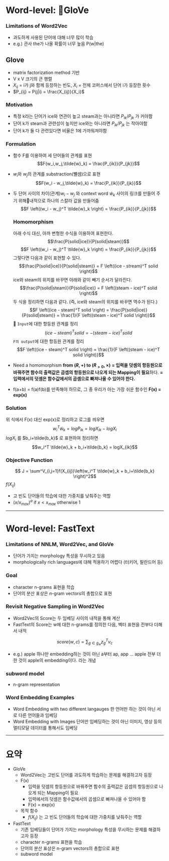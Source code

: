 # Word-level: GloVe
### Limitations of Word2Vec
- 과도하게 사용된 단어에 대해 너무 많이 학습 
- e.g.) 관사 the가 나올 확률이 너무 높음 P(w|the)
## Glove
- matrix factorization method 기반
- V x V 크기의 큰 행렬
- $X_{ij}$ = i가 j와 함께 등장하는 빈도,  $X_i$ = 전체 코퍼스에서 단어 i가 등장한 횟수
- $P_{ij} = P(j|i) = \frac{X_{ij}}{X_i}$ 
### Motivation
- 특정 k라는 단어가 ice와 연관이 높고 steam과는 아니라면 $P_{ik} / P_{jk}$ 가 커야함  
- 단어 k가 steam과 관련성이 높지만 ice와는 아니라면 $P_{ik} / P_{jk}$ 는 작아야함  
- 단어 k가 둘 다 관련있다면 비율은 1에 가까워져야함
### Formulation
- 함수 F를 이용하여 세 단어들의 관계를 표현
  $$F(w_i,w_j,\tilde{w}_k) = \frac{P_{ik}}{P_{jk}}$$
- $w_i$와 $w_j$의 관계를 substraction(뺄셈)으로 표현
  $$F(w_i - w_j,\tilde{w}_k) = \frac{P_{ik}}{P_{jk}}$$
- 두 단어 사이의 차이(관계)$w_i - w_j$ 와 context word $\tilde{w}_k$ 사이의 링크를 만들어 주기 위해내적으로 하나의 스칼라 값을 만들어줌
  $$F \left((w_i - w_j)^T \tilde{w}_k \right) = \frac{P_{ik}}{P_{jk}}$$
  ### Homomorphism
  아래 수식 대신, 아까 변형한 수식을 이용하여 표현한다.
    $$\frac{P(solid|ice)}{P(solid|steam)}$$
    $$F \left((w_i - w_j)^T \tilde{w}_k \right) = \frac{P_{ik}}{P_{jk}}$$
그렇다면 다음과 같이 표현할 수 있다.
$$\frac{P(solid|ice)}{P(solid|steam)} = F \left((ice - stream)^T solid \right)$$ice와 steam의 위치를 바꾸면 아래와 같이 빼기 순서가 달라진다.
$$\frac{P(solid|steam)}{P(solid|ice)} = F \left((steam - ice)^T solid \right)$$
두 식을 정리하면 다음과 같다. (즉, ice와 steam의 위치를 바꾸면 역수가 된다.)
$$F \left((ice - steam)^T solid \right) = \frac{P(solid|ice)}{P(solid|steam)} = \frac{1}{F \left((steam - ice)^T solid \right)}$$

`Input`에 대한 항등원 관계를 정리
$$(ice - steam)^T solid = - (steam - ice)^T solid $$
`F의 output`에 대한 항등원 관계를 정리 
$$F \left((ice - steam)^T solid \right) = \frac{1}{F \left((steam - ice)^T solid \right)}$$

- Need a homomorphism **from $(R,+)$ to $(R_{>0},\times)$**
   **= 입력을 덧셈의 항등원으로 바꿔주면 함수의 출력값은 곱셉의 항등원으로 나오게 되는 Mapping이 필요**하다.
   **= 입력에서의 덧셈은 함수값에서의 곱셈으로 빠져나올 수 있어야 한다.**
- f(a+b) = f(a)f(b)를 만족해야 하므로, 그 중 우리가 아는 가장 쉬운 함수인 **F(x) = exp(x)**
### Solution

위 식에서 F(x) 대신 exp(x)로 정리하고 로그를 씌우면
$$w_i^T \tilde{w}_k = logP_{ik} = logX_{ik} - logX_i$$
$logX_i$ 를 $b_i+\tilde{b_k}$ 로 표현하여 정리하면 
$$w_i^T \tilde{w}_k + b_i+\tilde{b_k} = logX_{ik}$$

### Objective Function
 $$ J = \sum^V_{i,j=1}f(X_{ij})\left(w_i^T \tilde{w}_k + b_i+\tilde{b_k} \right)^2$$
$f(X_{ij})$ 
- 고 빈도 단어들의 학습에 대한 가중치를 낮춰주는 역할
- $(x / x_{max})^a$ if $x < x_{max}$ otherwise $1$

---
# Word-level: FastText
### Limitations of NNLM, Word2Vec, and GloVe
- 단어가 가지는 morphology 특성을 무시하고 있음
- morphologically rich languages에 대해 적용하기 어렵다 (터키어, 필란드어 등)
### Goal
- character n-grams 표현을 학습
- 단어의 분산 표상은 n-gram vectors의 총합으로 표현

### Revisit Negative Sampling in Word2Vec 
- Word2Vec의 Score는 두 임베딩 사이의 내적을 통해 계산
- FastText의 Score는 w에 대한 n-grams를 정의한 다음, 벡터 표현을 전부다 더해서 내적

$$score(w,c) = \sum_{g \in g_w}z_{g}^Tv_c$$
- e.g.) apple 하나만 embedding하는 것이 아닌 a부터 ap, app ... apple 전부 더한 것이 apple의 embedding이다. 라는 개념
### subword model
- n-gram representation

### Word Embedding Examples
- Word Embedding with two different langauges
  한 언어만 하는 것이 아닌 서로 다른 언어들과 임베딩
- Word Embedding with Images
  단어만 임베딩하는 것이 아닌 이미지, 영상 등의 멀티모달 데이터를 통해서도 임베딩 

---
# 요약
- GloVe
	- Word2Vec는 고빈도 단어를 과도하게 학습하는 문제를 해결하고자 등장
	- F(x)
		- 입력을 덧셈의 항등원으로 바꿔주면 함수의 출력값은 곱셉의 항등원으로 나오게 되는 Mapping이 필요
		- 입력에서의 덧셈은 함수값에서의 곱셈으로 빠져나올 수 있어야 함
		- F(x) = exp(x)
	- 목적 함수
		- $f(X_{ij})$ 는 고 빈도 단어들의 학습에 대한 가중치를 낮춰주는 역할
- FastText
	- 기존 임베딩들이 단어가 가지는 morphology 특성을 무시하는 문제를 해결하고자 등장
	- character n-grams 표현을 학습
	- 단어의 분산 표상은 n-gram vectors의 총합으로 표현
	- subword model
